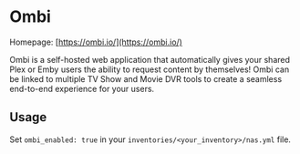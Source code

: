 # Ombi

Homepage: [https://ombi.io/](https://ombi.io/)


Ombi is a self-hosted web application that automatically gives your shared Plex or Emby users the ability to request content by themselves! Ombi can be linked to multiple TV Show and Movie DVR tools to create a seamless end-to-end experience for your users.



## Usage

Set `ombi_enabled: true` in your `inventories/<your_inventory>/nas.yml` file.

